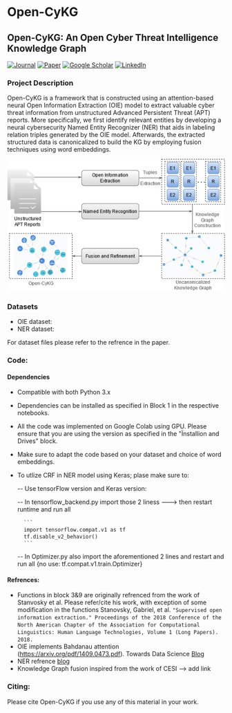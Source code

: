# Open-CyKG
## Open-CyKG: An Open Cyber Threat Intelligence Knowledge Graph

[![Journal](https://img.shields.io/badge/Journal-Knowledge--Based%20Systems-blue)](https://www.journals.elsevier.com/knowledge-based-systems)
[![Paper](https://img.shields.io/badge/Paper-Open--CyKG-red)](https://arxiv.org/abs/1902.00172)
[![Google Scholar](https://img.shields.io/badge/Google%20Scholar-Injy%20Sarhan-yellow)](https://scholar.google.nl/citations?user=Otq5vX0AAAAJ&hl=nl)
[![LinkedIn](https://img.shields.io/badge/LinkedIn-Injy%20Sarhan-brightgreen)](linkedin.com/in/injy-sarhan-03294295)


### Project Description

Open-CyKG is a framework that is constructed using an attention-based neural Open Information Extraction (OIE) model to extract valuable cyber threat information from unstructured Advanced
Persistent Threat (APT) reports. More specifically, we first identify relevant entities by developing a neural cybersecurity Named Entity Recognizer (NER) that aids in labeling relation triples generated by the OIE model. Afterwards, the extracted structured data is canonicalized to build the KG by employing fusion techniques using word embeddings.

<p align="center">
 
  <img src="https://github.com/IS5882/Open-CyKG/blob/main/Open%20CyKg%20images-Framework.png" width="550" title="Open-CyKG Framework">


</p>



### Datasets

* OIE dataset: 
* NER dataset: 

For dataset files please refer to the refrence in the paper.

### Code:

#### Dependencies

* Compatible with both Python 3.x
* Dependencies can be installed as specified in Block 1 in the respective notebooks. 
* All the code was implemented on Google Colab using GPU. Please ensure that you are using the version as specified in the "Ïnstallion and Drives" block.
* Make sure to adapt the code based on your dataset and choice of word embeddings.
* To utlize CRF in NER model using Keras; plase make sure to:
	
	-- Use tensorFlow version and Keras version:
	
	-- In tensorflow_backend.py import those 2 liness ---> then restart runtime and run all
	
		```
		import tensorflow.compat.v1 as tf
		tf.disable_v2_behavior()
		```
		
	-- In Optimizer.py also import the aforementioned 2 lines and restart and run all {no use: tf.compat.v1.train.Optimizer}


#### Refrences:

* Functions in block 3&9 are originally refrenced from the work of Stanvosky et al. Please refer/cite his work, with exception of some modification in the functions Stanovsky, Gabriel, et al. `"Supervised open information extraction." Proceedings of the 2018 Conference of the North American Chapter of the Association for Computational Linguistics: Human Language Technologies, Volume 1 (Long Papers). 2018.`
* OIE implements Bahdanau attention (https://arxiv.org/pdf/1409.0473.pdf). Towards Data Science [Blog](https://towardsdatascience.com/light-on-math-ml-attention-with-keras-dc8dbc1fad39)
* NER refrence [blog](https://medium.com/@utkarsh.kumar2407/named-entity-recognition-using-bidirectional-lstm-crf-9f4942746b3c)  
* Knowledge Graph fusion inspired from the work of CESI --> add link


### Citing:
Please cite Open-CyKG if you use any of this material in your work.

```bibtex

```

